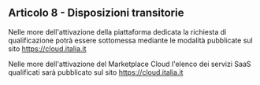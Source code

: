 ## Articolo 8 - Disposizioni transitorie

Nelle more dell'attivazione della piattaforma dedicata la richiesta di qualificazione 
potrà essere sottomessa mediante le modalità pubblicate sul sito https://cloud.italia.it 

Nelle more dell'attivazione del Marketplace Cloud l'elenco dei servizi SaaS qualificati sarà
pubblicato sul sito https://cloud.italia.it

